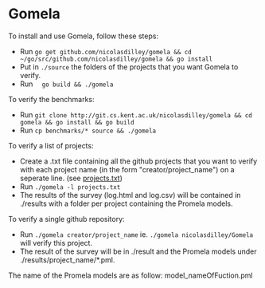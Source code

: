 # Gomela

To install and use Gomela, follow these steps:


* Run ```go get github.com/nicolasdilley/gomela && cd ~/go/src/github.com/nicolasdilley/gomela && go install```
* Put in ``` ./source ``` the folders of the projects that you want Gomela to verify.
* Run ```  go build && ./gomela```


To verify the benchmarks:

* Run  ```git clone http://git.cs.kent.ac.uk/nicolasdilley/gomela && cd gomela && go install && go build```
* Run  ```cp benchmarks/* source && ./gomela```

To verify a list of projects:

* Create a .txt file containing all the github projects that you want to verify with each project name (in the form "creator/project_name") on a seperate line. (see [projects.txt](https://www.github.com/nicolasdilley/Gomela/projects.txt))
* Run ```./gomela -l projects.txt```
* The results of the survey (log.html and log.csv) will be contained in ./results with a folder per project containing the Promela models.

To verify a single github repository:

* Run ```./gomela creator/project_name``` ie. ```./gomela nicolasdilley/Gomela``` will verify this project.
* The result of the survey will be in ./result and the Promela models under ./results/project_name/\*.pml.


The name of the Promela models are as follow: model_nameOfFuction.pml
